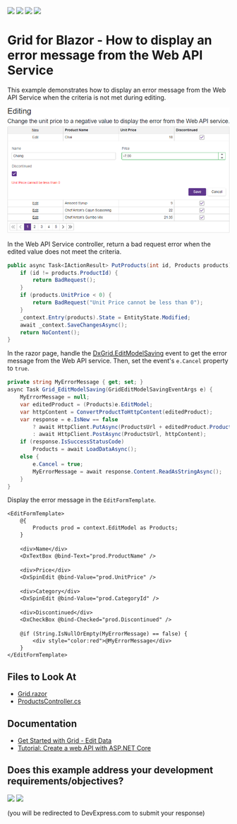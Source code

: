 <!-- default badges list -->
![](https://img.shields.io/endpoint?url=https://codecentral.devexpress.com/api/v1/VersionRange/543565561/22.1.5%2B)
[![](https://img.shields.io/badge/Open_in_DevExpress_Support_Center-FF7200?style=flat-square&logo=DevExpress&logoColor=white)](https://supportcenter.devexpress.com/ticket/details/T1118926)
[![](https://img.shields.io/badge/📖_How_to_use_DevExpress_Examples-e9f6fc?style=flat-square)](https://docs.devexpress.com/GeneralInformation/403183)
[![](https://img.shields.io/badge/💬_Leave_Feedback-feecdd?style=flat-square)](#does-this-example-address-your-development-requirementsobjectives)
<!-- default badges end -->
# Grid for Blazor - How to display an error message from the Web API Service

This example demonstrates how to display an error message from the Web API Service when the criteria is not met during editing. 

![image](image.png)

In the Web API Service controller, return a bad request error when the edited value does not meet the criteria.

```cs
public async Task<IActionResult> PutProducts(int id, Products products) {
    if (id != products.ProductId) {
        return BadRequest();
    }
    if (products.UnitPrice < 0) {
        return BadRequest("Unit Price cannot be less than 0");
    }
    _context.Entry(products).State = EntityState.Modified;
    await _context.SaveChangesAsync();
    return NoContent();
}
```

In the razor page, handle the [DxGrid.EditModelSaving](https://docs.devexpress.com/Blazor/DevExpress.Blazor.DxGrid.EditModelSaving) event to get the error message from the Web API service. Then, set the event's `e.Cancel` property to `true`.

```cs
private string MyErrorMessage { get; set; }
async Task Grid_EditModelSaving(GridEditModelSavingEventArgs e) {
    MyErrorMessage = null;
    var editedProduct = (Products)e.EditModel;
    var httpContent = ConvertProductToHttpContent(editedProduct);
    var response = e.IsNew == false
        ? await HttpClient.PutAsync(ProductsUrl + editedProduct.ProductId, httpContent)
        : await HttpClient.PostAsync(ProductsUrl, httpContent);
    if (response.IsSuccessStatusCode) 
        Products = await LoadDataAsync();
    else {
        e.Cancel = true;
        MyErrorMessage = await response.Content.ReadAsStringAsync();
    }
}
```

Display the error message in the `EditFormTemplate`.

```razor
<EditFormTemplate>
    @{
        Products prod = context.EditModel as Products;
    }

    <div>Name</div>
    <DxTextBox @bind-Text="prod.ProductName" />

    <div>Price</div>
    <DxSpinEdit @bind-Value="prod.UnitPrice" />

    <div>Category</div>
    <DxSpinEdit @bind-Value="prod.CategoryId" />

    <div>Discontinued</div>
    <DxCheckBox @bind-Checked="prod.Discontinued" />

    @if (String.IsNullOrEmpty(MyErrorMessage) == false) {        
        <div style="color:red">@MyErrorMessage</div>
    }
</EditFormTemplate>
```

## Files to Look At

* [Grid.razor](./CS/DxBlazorApplication1/DxBlazorApplication1/Pages/Grid.razor)
* [ProductsController.cs](./CS/MyTestWebService/MyTestWebService/Controllers/ProductsController.cs)

## Documentation

- [Get Started with Grid - Edit Data](https://docs.devexpress.com/Blazor/403625/grid/get-started-with-grid#edit-data)
- [Tutorial: Create a web API with ASP.NET Core](https://learn.microsoft.com/en-us/aspnet/core/tutorials/first-web-api?view=aspnetcore-2.2&tabs=visual-studio)
<!-- feedback -->
## Does this example address your development requirements/objectives?

[<img src="https://www.devexpress.com/support/examples/i/yes-button.svg"/>](https://www.devexpress.com/support/examples/survey.xml?utm_source=github&utm_campaign=blazor-dxgrid-display-error-message-from-web-api-service&~~~was_helpful=yes) [<img src="https://www.devexpress.com/support/examples/i/no-button.svg"/>](https://www.devexpress.com/support/examples/survey.xml?utm_source=github&utm_campaign=blazor-dxgrid-display-error-message-from-web-api-service&~~~was_helpful=no)

(you will be redirected to DevExpress.com to submit your response)
<!-- feedback end -->
